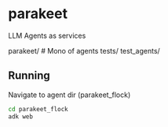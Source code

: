 # parakeet
LLM Agents as services

parakeet/  # Mono of agents
tests/
test_agents/


## Running
Navigate to agent dir (parakeet_flock)

```bash
cd parakeet_flock
adk web
```
